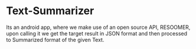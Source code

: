 # Text-Summarizer
Its an android app, where we make use of an open source API, RESOOMER, upon calling it we get the target result in JSON format and then processed to Summarized format of the given Text.
